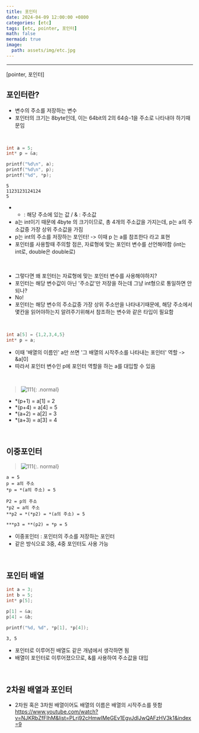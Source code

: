 ```yaml
---
title: 포인터
date: 2024-04-09 12:00:00 +0800
categories: [etc]
tags: [etc, pointer, 포인터]
math: false
mermaid: true
image:
  path: assets/img/etc.jpg
---
```


<hr style="border:1px solid white">
[pointer, 포인터]

## 포인터란?
- 변수의 주소를 저장하는 변수
- 포인터의 크기는 8byte인데, 이는 64bit의 2의 64승-1을 주소로 나타내야 하기때문임

<br/>

```C
int a = 5;
int* p = &a; 

printf("%d\n", a);
printf("%d\n", p);
printf("%d", *p);
```
```
5
1123123124124
5
```
- * : 해당 주소에 있는 값 / & : 주소값
- a는 int이기 때문에 4byte 의 크기이므로, 총 4개의 주소값을 가지는데, p는 a의 주소값중 가장 상위 주소값을 가짐
- p는 int의 주소를 저장하는 포인터! -> 이때 p 는 a를 참조한다 라고 표현
- 포인터를 사용할때 주의할 점은, 자료형에 맞는 포인터 변수를 선언해야함 (int는 int로, double은 double로)

<br/>

- 그렇다면 왜 포인터는 자료형에 맞는 포인터 변수를 사용해야하지?
- 포인터는 해당 변수값이 아닌 '주소값'만 저장을 하는데 그냥 int형으로 통일하면 안되나?
- No!
- 포인터는 해당 변수의 주소값중 가장 상위 주소만을 나타내기때문에, 해당 주소에서 몇칸을 읽어야하는지 알려주기위해서 참조하는 변수와 같은 타입이 필요함 

<br/>

```C
int a[5] = {1,2,3,4,5}
int* p = a;
```
- 이때 '배열의 이름인' a만 쓰면 '그 배열의 시작주소를 나타내는 포인터' 역할 -> &a[0]
- 따라서 포인터 변수인 p에 포인터 역할을 하는 a를 대입할 수 있음

<br/>

> ![111](https://github.com/alphathx13/alphathx13.github.io/assets/163115993/d3b5b061-419d-4ae8-b081-50de8cb65d32){: .normal}
- *(p+1) = a[1] = 2
- *(p+4) = a[4] = 5
- *(a+2) = a[2] = 3
- *(a+3) = a[3] = 4

<br/>

## 이중포인터

> ![111](https://github.com/alphathx13/alphathx13.github.io/assets/163115993/fd8cc5eb-855e-4091-9e57-ece23eac48c4){:. normal}
```
a = 5
p = a의 주소
*p = *(a의 주소) = 5

P2 = p의 주소
*p2 = a의 주소
**p2 = *(*p2) = *(a의 주소) = 5

***p3 = **(p2) = *p = 5
```
- 이중포인터 : 포인터의 주소를 저장하는 포인터
- 같은 방식으로 3중, 4중 포인터도 사용 가능

<br/>

## 포인터 배열
```C
int a = 3;
int b = 5;
int* p[5];

p[1] = &a;
p[4] = &b;

printf("%d, %d", *p[1], *p[4]);
```
```
3, 5
```
- 포인터로 이루어진 배열도 같은 개념에서 생각하면 됨
- 배열이 포인터로 이루어졌으므로, &를 사용하여 주소값을 대입

<br/>

## 2차원 배열과 포인터
- 2차원 혹은 3차원 배열이어도 배열의 이름은 배열의 시작주소를 뜻함
https://www.youtube.com/watch?v=NJKRbZfFIhM&list=PLrj92cHmwIMeGEv1EgvJdIJwQAFzHV3k1&index=9